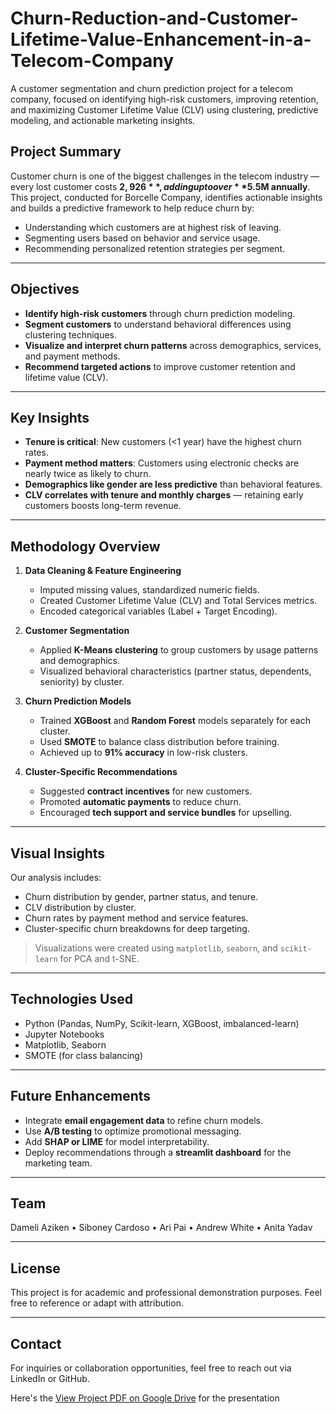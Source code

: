 # Churn-Reduction-and-Customer-Lifetime-Value-Enhancement-in-a-Telecom-Company
A customer segmentation and churn prediction project for a telecom company, focused on identifying high-risk customers, improving retention, and maximizing Customer Lifetime Value (CLV) using clustering, predictive modeling, and actionable marketing insights.

## Project Summary

Customer churn is one of the biggest challenges in the telecom industry — every lost customer costs **$2,926**, adding up to over **$5.5M annually**. This project, conducted for Borcelle Company, identifies actionable insights and builds a predictive framework to help reduce churn by:

- Understanding which customers are at highest risk of leaving.
- Segmenting users based on behavior and service usage.
- Recommending personalized retention strategies per segment.

---

## Objectives

- **Identify high-risk customers** through churn prediction modeling.
- **Segment customers** to understand behavioral differences using clustering techniques.
- **Visualize and interpret churn patterns** across demographics, services, and payment methods.
- **Recommend targeted actions** to improve customer retention and lifetime value (CLV).

---

## Key Insights

- **Tenure is critical**: New customers (<1 year) have the highest churn rates.
- **Payment method matters**: Customers using electronic checks are nearly twice as likely to churn.
- **Demographics like gender are less predictive** than behavioral features.
- **CLV correlates with tenure and monthly charges** — retaining early customers boosts long-term revenue.

---

## Methodology Overview

1. **Data Cleaning & Feature Engineering**
   - Imputed missing values, standardized numeric fields.
   - Created Customer Lifetime Value (CLV) and Total Services metrics.
   - Encoded categorical variables (Label + Target Encoding).

2. **Customer Segmentation**
   - Applied **K-Means clustering** to group customers by usage patterns and demographics.
   - Visualized behavioral characteristics (partner status, dependents, seniority) by cluster.

3. **Churn Prediction Models**
   - Trained **XGBoost** and **Random Forest** models separately for each cluster.
   - Used **SMOTE** to balance class distribution before training.
   - Achieved up to **91% accuracy** in low-risk clusters.

4. **Cluster-Specific Recommendations**
   - Suggested **contract incentives** for new customers.
   - Promoted **automatic payments** to reduce churn.
   - Encouraged **tech support and service bundles** for upselling.

---

## Visual Insights

Our analysis includes:

- Churn distribution by gender, partner status, and tenure.
- CLV distribution by cluster.
- Churn rates by payment method and service features.
- Cluster-specific churn breakdowns for deep targeting.

> Visualizations were created using `matplotlib`, `seaborn`, and `scikit-learn` for PCA and t-SNE.

---

## Technologies Used

- Python (Pandas, NumPy, Scikit-learn, XGBoost, imbalanced-learn)
- Jupyter Notebooks
- Matplotlib, Seaborn
- SMOTE (for class balancing)

---

## Future Enhancements

- Integrate **email engagement data** to refine churn models.
- Use **A/B testing** to optimize promotional messaging.
- Add **SHAP or LIME** for model interpretability.
- Deploy recommendations through a **streamlit dashboard** for the marketing team.

---

## Team

Dameli Aziken • Siboney Cardoso • Ari Pai • Andrew White • Anita Yadav

---

## License

This project is for academic and professional demonstration purposes. Feel free to reference or adapt with attribution.

---

## Contact

For inquiries or collaboration opportunities, feel free to reach out via LinkedIn or GitHub.

Here's the [View Project PDF on Google Drive](https://drive.google.com/file/d/15KpzttjuPgY4ipJLbhDk9JVfwwDhSzOp/view?usp=drive_link) for the presentation
